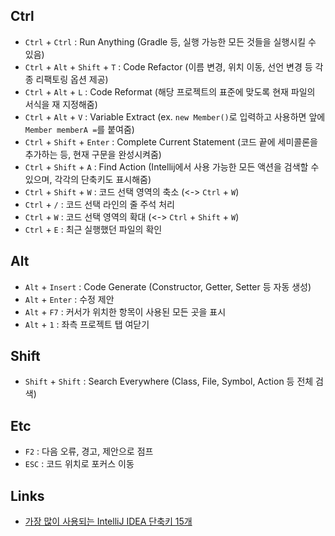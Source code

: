 ## Ctrl
- `Ctrl` + `Ctrl` : Run Anything (Gradle 등, 실행 가능한 모든 것들을 실행시킬 수 있음)
- `Ctrl` + `Alt` + `Shift` + `T` : Code Refactor (이름 변경, 위치 이동, 선언 변경 등 각종 리팩토링 옵션 제공)
- `Ctrl` + `Alt` + `L` : Code Reformat (해당 프로젝트의 표준에 맞도록 현재 파일의 서식을 재 지정해줌)
- `Ctrl` + `Alt` + `V` : Variable Extract (ex. `new Member()`로 입력하고 사용하면 앞에 `Member memberA =`를 붙여줌)
- `Ctrl` + `Shift` + `Enter` : Complete Current Statement (코드 끝에 세미콜론을 추가하는 등, 현재 구문을 완성시켜줌)
- `Ctrl` + `Shift` + `A` : Find Action (Intellij에서 사용 가능한 모든 액션을 검색할 수 있으며, 각각의 단축키도 표시해줌)
- `Ctrl` + `Shift` + `W` : 코드 선택 영역의 축소 (<-> `Ctrl` + `W`)
- `Ctrl` + `/` : 코드 선택 라인의 줄 주석 처리
- `Ctrl` + `W` : 코드 선택 영역의 확대 (<-> `Ctrl` + `Shift` + `W`)
- `Ctrl` + `E` : 최근 실행했던 파일의 확인
## Alt
- `Alt` + `Insert` : Code Generate (Constructor, Getter, Setter 등 자동 생성)
- `Alt` + `Enter` : 수정 제안
- `Alt` + `F7` : 커서가 위치한 항목이 사용된 모든 곳을 표시
- `Alt` + `1` : 좌측 프로젝트 탭 여닫기
## Shift
- `Shift` + `Shift` : Search Everywhere (Class, File, Symbol, Action 등 전체 검색)
## Etc
- `F2` : 다음 오류, 경고, 제안으로 점프
- `ESC` : 코드 위치로 포커스 이동

## Links
- [가장 많이 사용되는 IntelliJ IDEA 단축키 15개](https://blog.jetbrains.com/ko/2020/03/11/top-15-intellij-idea-shortcuts_ko/)
